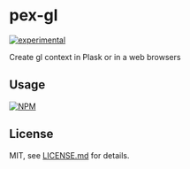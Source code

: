 # pex-gl

[![experimental](http://badges.github.io/stability-badges/dist/experimental.svg)](http://github.com/badges/stability-badges)

Create gl context in Plask or in a web browsers

## Usage

[![NPM](https://nodei.co/npm/pex-gl.png)](https://www.npmjs.com/package/pex-gl)

## License

MIT, see [LICENSE.md](http://github.com/vorg/pex-gl/blob/master/LICENSE.md) for details.
